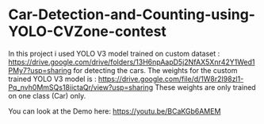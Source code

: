 # Car-Detection-and-Counting-using-YOLO-CVZone-contest

In this project i used YOLO V3 model trained on custom dataset : https://drive.google.com/drive/folders/13H6npAapD5j2NfAX5Xnr42Y1Wed1PMy7?usp=sharing
for detecting the cars.
The weights for the custom trained YOLO V3 model is : https://drive.google.com/file/d/1W8r2I98zl1-Pq_nvh0MmSQs18iictaQr/view?usp=sharing
These weights are only trained on one class (Car) only.


You can look at the Demo here: https://youtu.be/BCaKGb6AMEM
